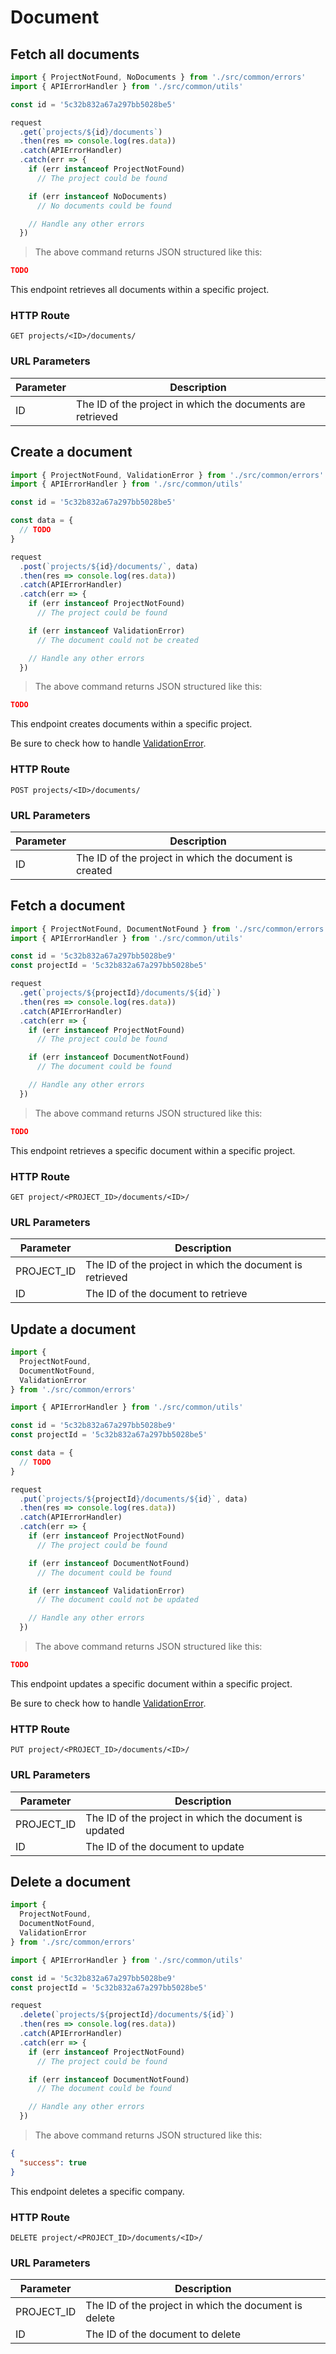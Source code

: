 # Document

## Fetch all documents

```javascript
import { ProjectNotFound, NoDocuments } from './src/common/errors'
import { APIErrorHandler } from './src/common/utils'

const id = '5c32b832a67a297bb5028be5'

request
  .get(`projects/${id}/documents`)
  .then(res => console.log(res.data))
  .catch(APIErrorHandler)
  .catch(err => {
    if (err instanceof ProjectNotFound)
      // The project could be found

    if (err instanceof NoDocuments)
      // No documents could be found

    // Handle any other errors
  })
```

> The above command returns JSON structured like this:

```json
TODO
```

This endpoint retrieves all documents within a specific project.

### HTTP Route

`GET projects/<ID>/documents/`

### URL Parameters

| Parameter | Description                                                |
| --------- | ---------------------------------------------------------- |
| ID        | The ID of the project in which the documents are retrieved |

## Create a document

```javascript
import { ProjectNotFound, ValidationError } from './src/common/errors'
import { APIErrorHandler } from './src/common/utils'

const id = '5c32b832a67a297bb5028be5'

const data = {
  // TODO
}

request
  .post(`projects/${id}/documents/`, data)
  .then(res => console.log(res.data))
  .catch(APIErrorHandler)
  .catch(err => {
    if (err instanceof ProjectNotFound)
      // The project could be found

    if (err instanceof ValidationError)
      // The document could not be created

    // Handle any other errors
  })
```

> The above command returns JSON structured like this:

```json
TODO
```

This endpoint creates documents within a specific project.

Be sure to check how to handle [ValidationError](#validationerror).

### HTTP Route

`POST projects/<ID>/documents/`

### URL Parameters

| Parameter | Description                                            |
| --------- | ------------------------------------------------------ |
| ID        | The ID of the project in which the document is created |

## Fetch a document

```javascript
import { ProjectNotFound, DocumentNotFound } from './src/common/errors'
import { APIErrorHandler } from './src/common/utils'

const id = '5c32b832a67a297bb5028be9'
const projectId = '5c32b832a67a297bb5028be5'

request
  .get(`projects/${projectId}/documents/${id}`)
  .then(res => console.log(res.data))
  .catch(APIErrorHandler)
  .catch(err => {
    if (err instanceof ProjectNotFound)
      // The project could be found

    if (err instanceof DocumentNotFound)
      // The document could be found

    // Handle any other errors
  })
```

> The above command returns JSON structured like this:

```json
TODO
```

This endpoint retrieves a specific document within a specific project.

### HTTP Route

`GET project/<PROJECT_ID>/documents/<ID>/`

### URL Parameters

| Parameter  | Description                                              |
| ---------- | -------------------------------------------------------- |
| PROJECT_ID | The ID of the project in which the document is retrieved |
| ID         | The ID of the document to retrieve                       |

## Update a document

```javascript
import {
  ProjectNotFound,
  DocumentNotFound,
  ValidationError
} from './src/common/errors'

import { APIErrorHandler } from './src/common/utils'

const id = '5c32b832a67a297bb5028be9'
const projectId = '5c32b832a67a297bb5028be5'

const data = {
  // TODO
}

request
  .put(`projects/${projectId}/documents/${id}`, data)
  .then(res => console.log(res.data))
  .catch(APIErrorHandler)
  .catch(err => {
    if (err instanceof ProjectNotFound)
      // The project could be found

    if (err instanceof DocumentNotFound)
      // The document could be found

    if (err instanceof ValidationError)
      // The document could not be updated

    // Handle any other errors
  })
```

> The above command returns JSON structured like this:

```json
TODO
```

This endpoint updates a specific document within a specific project.

Be sure to check how to handle [ValidationError](#validationerror).

### HTTP Route

`PUT project/<PROJECT_ID>/documents/<ID>/`

### URL Parameters

| Parameter  | Description                                            |
| ---------- | ------------------------------------------------------ |
| PROJECT_ID | The ID of the project in which the document is updated |
| ID         | The ID of the document to update                       |

## Delete a document

```javascript
import {
  ProjectNotFound,
  DocumentNotFound,
  ValidationError
} from './src/common/errors'

import { APIErrorHandler } from './src/common/utils'

const id = '5c32b832a67a297bb5028be9'
const projectId = '5c32b832a67a297bb5028be5'

request
  .delete(`projects/${projectId}/documents/${id}`)
  .then(res => console.log(res.data))
  .catch(APIErrorHandler)
  .catch(err => {
    if (err instanceof ProjectNotFound)
      // The project could be found

    if (err instanceof DocumentNotFound)
      // The document could be found

    // Handle any other errors
  })
```

> The above command returns JSON structured like this:

```json
{
  "success": true
}
```

This endpoint deletes a specific company.

### HTTP Route

`DELETE project/<PROJECT_ID>/documents/<ID>/`

### URL Parameters

| Parameter  | Description                                           |
| ---------- | ----------------------------------------------------- |
| PROJECT_ID | The ID of the project in which the document is delete |
| ID         | The ID of the document to delete                      |
